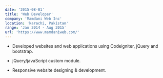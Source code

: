 ```yaml
---
date: '2015-08-01'
title: 'Web Developer'
company: 'Mamdani Web Inc'
location: 'karachi, Pakistan'
range: 'Jan 2014 - Aug 2015'
url: 'https://www.mamdaniweb.com/'
---
```


- Developed websites and web applications using Codeigniter, jQuery and bootstrap.

- jQuery/javaScript custom module.

- Responsive website designing & development.
